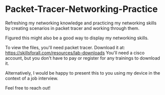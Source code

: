 # Packet-Tracer-Networking-Practice
Refreshing my networking knowledge and practicing my networking skills by creating scenarios in packet tracer and working through them.

Figured this might also be a good way to display my networking skills.

To view the files, you'll need packet tracer. Download it at: https://skillsforall.com/resources/lab-downloads
You'll need a cisco account, but you don't have to pay or register for any trainings to download it. 

Alternatively, I would be happy to present this to you using my device in the context of a job interview.

Feel free to reach out!
